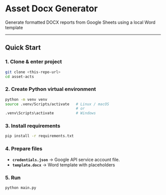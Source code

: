 # Asset Docx Generator

Generate formatted DOCX reports from Google Sheets using a local Word template

---

## Quick Start

### 1. Clone & enter project

```bash
git clone <this-repo-url>
cd asset-acts
```

### 2. Create Python virtual environment

```bash
python -m venv venv
source .venv/Scripts/activate   # Linux / macOS
                                # or
.venv\Scripts\activate          # Windows
```

### 3. Install requirements

```bash
pip install -r requirements.txt
```

### 4. Prepare files

* **`credentials.json`** → Google API service account file.
* **`template.docx`** → Word template with placeholders

### 5. Run

```bash
python main.py
```

